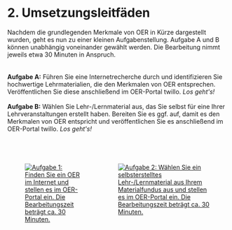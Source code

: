 # 2. Umsetzungsleitfäden
  
Nachdem die grundlegenden Merkmale von OER in Kürze dargestellt wurden, geht es nun zu einer kleinen Aufgabenstellung. Aufgabe A und B können unabhängig voneinander gewählt werden. Die Bearbeitung nimmt jeweils etwa 30 Minuten in Anspruch.  
<br>
<br>
<b>Aufgabe A:</b> Führen Sie eine Internetrecherche durch und identifizieren Sie hochwertige Lehrmaterialien, die den Merkmalen von OER entsprechen. Veröffentlichen Sie diese anschließend im OER-Portal twillo. *Los geht's!*
<br>
<br>
<b>Aufgabe B:</b> Wählen Sie Lehr-/Lernmaterial aus, das Sie selbst für eine Ihrer Lehrveranstaltungen erstellt haben. Bereiten Sie es ggf. auf, damit es den Merkmalen von OER entspricht  und veröffentlichen Sie es anschließend im OER-Portal twillo. *Los geht's!*

<br>

<div style="display:flex;justify-content:center;">
  <a href="#/task1">
    <img src="images/AufgabeA.svg" style="margin:40px"
      alt="Aufgabe 1: Finden Sie ein OER im Internet und stellen es im OER-Portal ein. Die Bearbeitungszeit beträgt ca. 30 Minuten." 
      titel="Aufgabe 1: Finden Sie ein OER im Internet und stellen es im OER-Portal ein. Die Bearbeitungszeit beträgt ca. 30 Minuten."/>
  </a>
  <a href="#/task2">
    <img src="images/AufgabeB.svg" style="margin:40px"
      alt="Aufgabe 2: Wählen Sie ein selbsterstelltes Lehr-/Lernmaterial aus Ihrem Materialfundus aus und stellen es im OER-Portal ein. Die Bearbeitungszeit beträgt ca. 30 Minuten." titel="Aufgabe 2: Wählen Sie ein selbsterstelltes Lehr-/Lernmaterial aus Ihrem Materialfundus aus und stellen es im OER-Portal ein. Die Bearbeitungszeit beträgt ca. 30 Minuten."/>
  </a>
</div>
